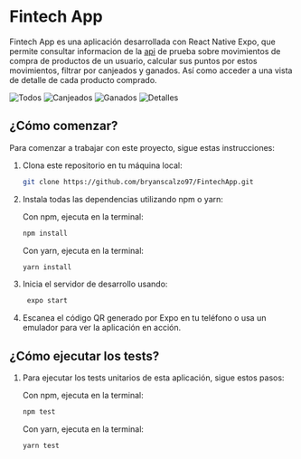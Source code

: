 # Fintech App

Fintech App es una aplicación desarrollada con React Native Expo, que permite consultar informacion de la [api](https://6222994f666291106a29f999.mockapi.io/api/v1/products) de prueba sobre movimientos de compra de productos de un usuario, calcular sus puntos por estos movimientos, filtrar por canjeados y ganados. Así como acceder a una vista de detalle de cada producto comprado.

![Todos](https://github.com/bryanscalzo97/FintechApp/blob/main/assets/screens/todos.png)
![Canjeados](https://github.com/bryanscalzo97/FintechApp/blob/main/assets/screens/canjeados.png)
![Ganados](https://github.com/bryanscalzo97/FintechApp/blob/main/assets/screens/ganados.png)
![Detalles](https://github.com/bryanscalzo97/FintechApp/blob/main/assets/screens/details.png)


## ¿Cómo comenzar?

Para comenzar a trabajar con este proyecto, sigue estas instrucciones:

1. Clona este repositorio en tu máquina local: 
    ```bash
    git clone https://github.com/bryanscalzo97/FintechApp.git
    ```
2. Instala todas las dependencias utilizando npm o yarn:

     Con npm, ejecuta en la terminal:
     ```bash
     npm install
     ```
     Con yarn, ejecuta en la terminal:
     ```bash
     yarn install
     ```
3. Inicia el servidor de desarrollo usando:
    ```bash
     expo start
     ```
4. Escanea el código QR generado por Expo en tu teléfono o usa un emulador para ver la aplicación en acción.


## ¿Cómo ejecutar los tests?
1. Para ejecutar los tests unitarios de esta aplicación, sigue estos pasos:

     Con npm, ejecuta en la terminal:
     ```bash
     npm test
     ```
     Con yarn, ejecuta en la terminal:
     ```bash
     yarn test
     ```

